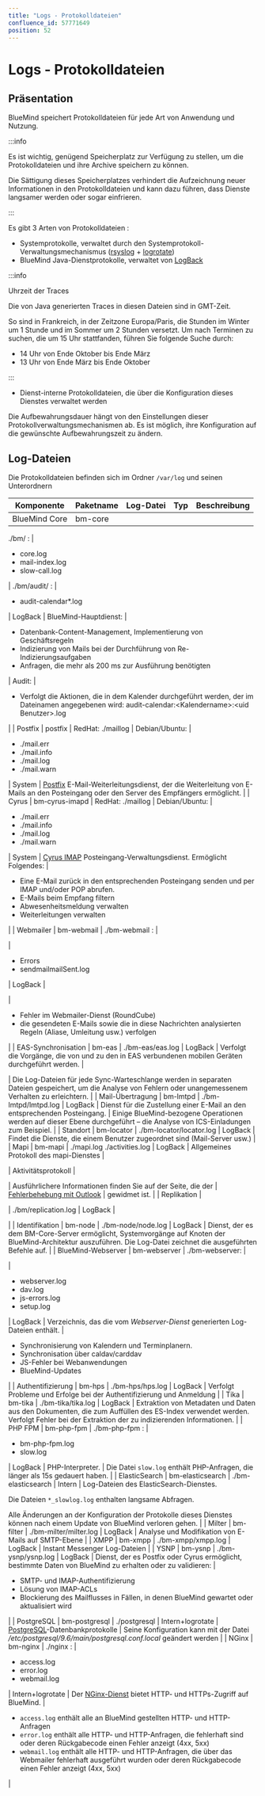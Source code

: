 ```yaml
---
title: "Logs - Protokolldateien"
confluence_id: 57771649
position: 52
---
```

# Logs - Protokolldateien


## Präsentation

BlueMind speichert Protokolldateien für jede Art von Anwendung und Nutzung.


:::info

Es ist wichtig, genügend Speicherplatz zur Verfügung zu stellen, um die Protokolldateien und ihre Archive speichern zu können.

Die Sättigung dieses Speicherplatzes verhindert die Aufzeichnung neuer Informationen in den Protokolldateien und kann dazu führen, dass Dienste langsamer werden oder sogar einfrieren.

:::


Es gibt 3 Arten von Protokolldateien :

- Systemprotokolle, verwaltet durch den Systemprotokoll-Verwaltungsmechanismus ([rsyslog](http://www.rsyslog.com/) + [logrotate](https://linux.die.net/man/8/logrotate))
- BlueMind Java-Dienstprotokolle, verwaltet von [LogBack](https://logback.qos.ch/)


:::info

Uhrzeit der Traces

Die von Java generierten Traces in diesen Dateien sind in GMT-Zeit.

So sind in Frankreich, in der Zeitzone Europa/Paris, die Stunden im Winter um 1 Stunde und im Sommer um 2 Stunden versetzt. Um nach Terminen zu suchen, die um 15 Uhr stattfanden, führen Sie folgende Suche durch:

- 14 Uhr von Ende Oktober bis Ende März
- 13 Uhr von Ende März bis Ende Oktober


:::

- Dienst-interne Protokolldateien, die über die Konfiguration dieses Dienstes verwaltet werden


Die Aufbewahrungsdauer hängt von den Einstellungen dieser Protokollverwaltungsmechanismen ab. Es ist möglich, ihre Konfiguration auf die gewünschte Aufbewahrungszeit zu ändern.

## Log-Dateien

Die Protokolldateien befinden sich im Ordner `/var/log` und seinen Unterordnern

| Komponente | Paketname | Log-Datei | Typ | Beschreibung |
| --- | --- | --- | --- | --- |
| BlueMind Core | bm-core | 
./bm/ :
 | 
- core.log
- mail-index.log
- slow-call.log

 | 
./bm/audit/ :
 | 
- audit-calendar*.log

 | LogBack | 
BlueMind-Hauptdienst:
 | 
- Datenbank-Content-Management, Implementierung von Geschäftsregeln
- Indizierung von Mails bei der Durchführung von Re-Indizierungsaufgaben
- Anfragen, die mehr als 200 ms zur Ausführung benötigten

 | 
Audit:
 | 
- Verfolgt die Aktionen, die in dem Kalender durchgeführt werden, der im Dateinamen angegebenen wird: audit-calendar:&lt;Kalendername>:&lt;uid Benutzer>.log

 |
| Postfix | postfix | 
RedHat: ./maillog
 | 
Debian/Ubuntu:
 | 
- ./mail.err
- ./mail.info
- ./mail.log
- ./mail.warn

 | System | 
[Postfix](http://postfix.org/) E-Mail-Weiterleitungsdienst, der die Weiterleitung von E-Mails an den Posteingang oder den Server des Empfängers ermöglicht.
 |
| Cyrus | bm-cyrus-imapd | 
RedHat: ./maillog
 | 
Debian/Ubuntu:
 | 
- ./mail.err
- ./mail.info
- ./mail.log
- ./mail.warn

 | System | 
[Cyrus IMAP](https://www.cyrusimap.org/) Posteingang-Verwaltungsdienst. Ermöglicht Folgendes:
 | 
- Eine E-Mail zurück in den entsprechenden Posteingang senden und per IMAP und/oder POP abrufen.
- E-Mails beim Empfang filtern
- Abwesenheitsmeldung verwalten
- Weiterleitungen verwalten

 |
| Webmailer | bm-webmail | ./bm-webmail : | 


 | 
- Errors
- sendmailmailSent.log

 | LogBack | 


 | 
- Fehler im Webmailer-Dienst (RoundCube)
- die gesendeten E-Mails sowie die in diese Nachrichten analysierten Regeln (Aliase, Umleitung usw.) verfolgen

 |
| EAS-Synchronisation | bm-eas | ./bm-eas/eas.log | LogBack | Verfolgt die Vorgänge, die von und zu den in EAS verbundenen mobilen Geräten durchgeführt werden. | 


 | Die Log-Dateien für jede Sync-Warteschlange werden in separaten Dateien gespeichert, um die Analyse von Fehlern oder unangemessenem Verhalten zu erleichtern. |
| Mail-Übertragung | bm-lmtpd | ./bm-lmtpd/lmtpd.log | LogBack | 
Dienst für die Zustellung einer E-Mail an den entsprechenden Posteingang.
 | 
Einige BlueMind-bezogene Operationen werden auf dieser Ebene durchgeführt – die Analyse von ICS-Einladungen zum Beispiel.
 |
| Standort | bm-locator | 
./bm-locator/locator.log
 | LogBack | Findet die Dienste, die einem Benutzer zugeordnet sind (Mail-Server usw.) |
| Mapi | bm-mapi | 
./mapi.log
./activities.log
 | LogBack | Allgemeines Protokoll des mapi-Dienstes  | 


 | Aktivitätsprotokoll | 


 |  Ausführlichere Informationen finden Sie auf der Seite, die der  | [Fehlerbehebung mit Outlook](https://forge.bluemind.net/confluence/display/BM40/Resolution+des+problemes+avec+Outlook) | gewidmet ist. |
| Replikation | 


 | ./bm/replication.log | LogBack | 


 |
| Identifikation | bm-node | ./bm-node/node.log | LogBack | 
Dienst, der es dem BM-Core-Server ermöglicht, Systemvorgänge auf Knoten der BlueMind-Architektur auszuführen.
Die Log-Datei zeichnet die ausgeführten Befehle auf.
 |
| BlueMind-Webserver | bm-webserver | ./bm-webserver: | 


 | 
- webserver.log
- dav.log
- js-errors.log
- setup.log

 | LogBack | 
Verzeichnis, das die vom *Webserver-Dienst* generierten Log-Dateien enthält.
 | 
- Synchronisierung von Kalendern und Terminplanern.
- Synchronisation über caldav/carddav
- JS-Fehler bei Webanwendungen
- BlueMind-Updates

 |
| Authentifizierung | bm-hps | ./bm-hps/hps.log | LogBack | Verfolgt Probleme und Erfolge bei der Authentifizierung und Anmeldung |
| Tika | bm-tika | ./bm-tika/tika.log | LogBack | 
Extraktion von Metadaten und Daten aus den Dokumenten, die zum Auffüllen des ES-Index verwendet werden.
Verfolgt Fehler bei der Extraktion der zu indizierenden Informationen.
 |
| PHP FPM | bm-php-fpm | 
./bm-php-fpm :
 | 
- bm-php-fpm.log
- slow.log

 | LogBack | 
PHP-Interpreter.
 | 
Die Datei `slow.log` enthält PHP-Anfragen, die länger als 15s gedauert haben.
 |
| ElasticSearch | bm-elasticsearch | ./bm-elasticsearch | Intern | 
Log-Dateien des ElasticSearch-Dienstes.

Die Dateien `*_slowlog.log` enthalten langsame Abfragen.

Alle Änderungen an der Konfiguration der Protokolle dieses Dienstes können nach einem Update von BlueMind verloren gehen.
 |
| Milter | bm-filter | ./bm-milter/milter.log | LogBack | Analyse und Modifikation von E-Mails auf SMTP-Ebene |
| XMPP | bm-xmpp | ./bm-xmpp/xmpp.log | LogBack | Instant Messenger Log-Dateien |
| YSNP | bm-ysnp | ./bm-ysnp/ysnp.log | LogBack | 
Dienst, der es Postfix oder Cyrus ermöglicht, bestimmte Daten von BlueMind zu erhalten oder zu validieren:
 | 
- SMTP- und IMAP-Authentifizierung
- Lösung von IMAP-ACLs
- Blockierung des Mailflusses in Fällen, in denen BlueMind gewartet oder aktualisiert wird

 |
| PostgreSQL | bm-postgresql | ./postgresql | Intern+logrotate | 
[PostgreSQL](http://postgresql.org/)-Datenbankprotokolle
 | 
Seine Konfiguration kann mit der Datei */etc/postgresql/9.6/main/postgresql.conf.local* geändert werden
 |
| NGinx | bm-nginx | 
./nginx :
 | 
- access.log
- error.log
- webmail.log

 | Intern+logrotate | 
Der [NGinx-Dienst](http://nginx.org/) bietet HTTP- und HTTPs-Zugriff auf BlueMind.
 | 
- `access.log` enthält alle an BlueMind gestellten HTTP- und HTTP-Anfragen
- `error.log` enthält alle HTTP- und HTTP-Anfragen, die fehlerhaft sind oder deren Rückgabecode einen Fehler anzeigt (4xx, 5xx)
- `webmail.log` enthält alle HTTP- und HTTP-Anfragen, die über das Webmailer fehlerhaft ausgeführt wurden oder deren Rückgabecode einen Fehler anzeigt (4xx, 5xx)

 |



